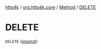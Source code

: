 [http4k](../../index.md) / [org.http4k.core](../index.md) / [Method](index.md) / [DELETE](./-d-e-l-e-t-e.md)

# DELETE

`DELETE` [(source)](https://github.com/http4k/http4k/blob/master/http4k-core/src/main/kotlin/org/http4k/core/http.kt#L159)